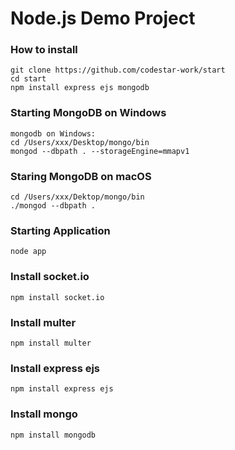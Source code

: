 # Node.js Demo Project


### How to install
```
git clone https://github.com/codestar-work/start
cd start
npm install express ejs mongodb
```

### Starting MongoDB on Windows
```
mongodb on Windows:
cd /Users/xxx/Desktop/mongo/bin
mongod --dbpath . --storageEngine=mmapv1
```

### Staring MongoDB on macOS
```
cd /Users/xxx/Dektop/mongo/bin
./mongod --dbpath .
```

### Starting Application
```
node app
```

### Install socket.io
```
npm install socket.io
```

### Install multer
```
npm install multer
```

### Install express ejs
```
npm install express ejs
```

### Install mongo
```
npm install mongodb
```